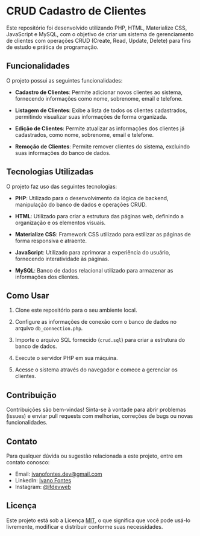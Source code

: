 # CRUD Cadastro de Clientes

Este repositório foi desenvolvido utilizando PHP, HTML, Materialize CSS, JavaScript e MySQL, com o objetivo de criar um sistema de gerenciamento de clientes com operações CRUD (Create, Read, Update, Delete) para fins de estudo e prática de programação.

## Funcionalidades

O projeto possui as seguintes funcionalidades:

- **Cadastro de Clientes**: Permite adicionar novos clientes ao sistema, fornecendo informações como nome, sobrenome, email e telefone.

- **Listagem de Clientes**: Exibe a lista de todos os clientes cadastrados, permitindo visualizar suas informações de forma organizada.

- **Edição de Clientes**: Permite atualizar as informações dos clientes já cadastrados, como nome, sobrenome, email e telefone.

- **Remoção de Clientes**: Permite remover clientes do sistema, excluindo suas informações do banco de dados.

## Tecnologias Utilizadas

O projeto faz uso das seguintes tecnologias:

- **PHP**: Utilizado para o desenvolvimento da lógica de backend, manipulação do banco de dados e operações CRUD.

- **HTML**: Utilizado para criar a estrutura das páginas web, definindo a organização e os elementos visuais.

- **Materialize CSS**: Framework CSS utilizado para estilizar as páginas de forma responsiva e atraente.

- **JavaScript**: Utilizado para aprimorar a experiência do usuário, fornecendo interatividade às páginas.

- **MySQL**: Banco de dados relacional utilizado para armazenar as informações dos clientes.

## Como Usar

1. Clone este repositório para o seu ambiente local.

2. Configure as informações de conexão com o banco de dados no arquivo `db_connection.php`.

3. Importe o arquivo SQL fornecido (`crud.sql`) para criar a estrutura do banco de dados.

4. Execute o servidor PHP em sua máquina.

5. Acesse o sistema através do navegador e comece a gerenciar os clientes.

## Contribuição

Contribuições são bem-vindas! Sinta-se à vontade para abrir problemas (issues) e enviar pull requests com melhorias, correções de bugs ou novas funcionalidades.

## Contato

Para qualquer dúvida ou sugestão relacionada a este projeto, entre em contato conosco:

- Email: ivanofontes.dev@gmail.com
- LinkedIn: [Ívano Fontes](https://www.linkedin.com/in/%C3%ADvano-fontes/)
- Instagram: [@ifdevweb](https://www.instagram.com/ifdevweb/)

## Licença

Este projeto está sob a Licença [MIT](LICENSE), o que significa que você pode usá-lo livremente, modificar e distribuir conforme suas necessidades.
